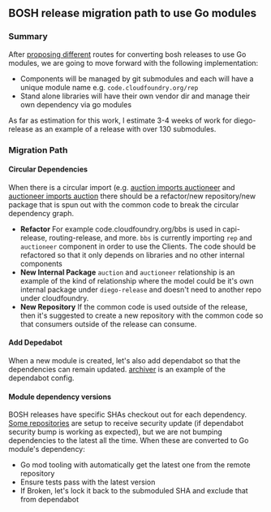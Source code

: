 ## BOSH release migration path to use Go modules

### Summary

After [proposing
different](https://docs.google.com/document/d/1MeiXIqzsj_j1ziYAfhVXfCCFJLiKhi7HiOyF3g-7Wpk/edit#heading=h.9jamy725425y)
routes for converting bosh releases to use Go modules, we are going to move
forward with the following implementation:

- Components will be managed by git submodules and each will have a unique
  module name e.g. `code.cloudfoundry.org/rep`
- Stand alone libraries will have their own vendor dir and manage their own
  dependency via go modules

As far as estimation for this work, I estimate 3-4 weeks of work for
diego-release as an example of a release with over 130 submodules.

### Migration Path

#### Circular Dependencies 

When there is a circular import (e.g. [auction imports
auctioneer](https://github.com/cloudfoundry/auction/blob/1378dd51e4050f3755f82d3a11461a71cb80aefb/auctionrunner/batch.go#L7)
and [auctioneer imports
auction](https://github.com/cloudfoundry/auctioneer/blob/master/cmd/auctioneer/main.go#L37)
there should be a refactor/new repository/new package that is spun out with the
common code to break the circular dependency graph.

- **Refactor** For example code.cloudfoundry.org/bbs is used in capi-release,
  routing-release, and more. `bbs` is currently importing `rep` and `auctioneer`
  component in order to use the Clients. The code should be refactored so that
  it only depends on libraries and no other internal components
- **New Internal Package** `auction` and `auctioneer` relationship is an example
  of the kind of relationship where the model could be it's own internal package
  under `diego-release` and doesn't need to another repo under cloudfoundry.
- **New Repository** If the common code is used outside of the release, then
  it's suggested to create a new repository with the common code so that
  consumers outside of the release can consume.

#### Add Depedabot

When a new module is created, let's also add dependabot so that the dependencies
can remain updated.
[archiver](https://github.com/cloudfoundry/archiver/blob/2762da2677ce6ba931a6e9fff947c7541f470615/.dependabot/config.yml)
is an example of the dependabot config.


#### Module dependency versions

BOSH releases have specific SHAs checkout out for each dependency. [Some
repositories](https://github.com/cloudfoundry/diego-release/blob/68b60677acffd6ab241e2698f581c52f5da3ed83/.dependabot/config.yml)
are setup to receive security update (if dependabot security bump is working as
expected), but we are not bumping dependencies to the latest all the time.  When
these are converted to Go module's dependency:

- Go mod tooling with automatically get the latest one from the remote
  repository
- Ensure tests pass with the latest version
- If Broken, let's lock it back to the submoduled SHA and exclude that from
  dependabot


